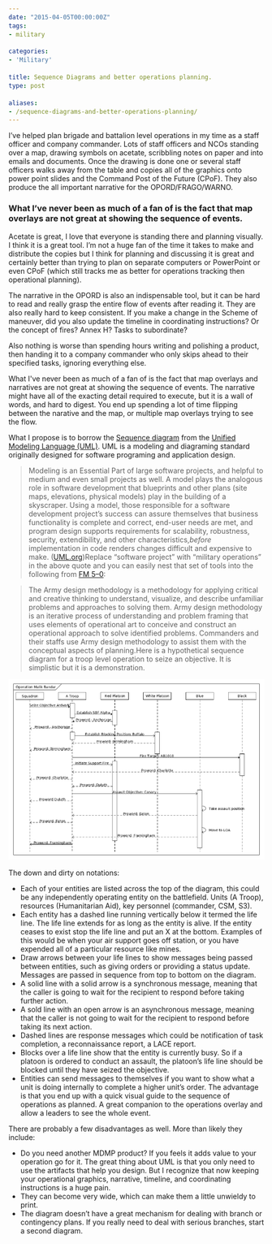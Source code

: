 ```yaml
---
date: "2015-04-05T00:00:00Z"
tags: 
- military

categories: 
- 'Military'

title: Sequence Diagrams and better operations planning.
type: post

aliases: 
- /sequence-diagrams-and-better-operations-planning/
---
```


  I’ve helped plan brigade and battalion level operations in my time as a staff officer and company commander. Lots of staff officers and NCOs standing over a map, drawing symbols on acetate, scribbling notes on paper and into emails and documents. Once the drawing is done one or several staff officers walks away from the table and copies all of the graphics onto power point slides and the Command Post of the Future (CPoF). They also produce the all important narrative for the OPORD/FRAGO/WARNO.

### What I’ve never been as much of a fan of is the fact that map overlays are not great at showing the sequence of events.

Acetate is great, I love that everyone is standing there and planning visually. I think it is a great tool. I’m not a huge fan of the time it takes to make and distribute the copies but I think for planning and discussing it is great and certainly better than trying to plan on separate computers or PowerPoint or even CPoF (which still tracks me as better for operations tracking then operational planning).

The narrative in the OPORD is also an indispensable tool, but it can be hard to read and really grasp the entire flow of events after reading it. They are also really hard to keep consistent. If you make a change in the Scheme of maneuver, did you also update the timeline in coordinating instructions? Or the concept of fires? Annex H? Tasks to subordinate?

Also nothing is worse than spending hours writing and polishing a product, then handing it to a company commander who only skips ahead to their specified tasks, ignoring everything else.

What I've never been as much of a fan of is the fact that map overlays and narratives are not great at showing the sequence of events. The narrative might have all of the exacting detail required to execute, but it is a wall of words, and hard to digest. You end up spending a lot of time flipping between the narative and the map, or multiple map overlays trying to see the flow.

What I propose is to borrow the [Sequence diagram](http://www.agilemodeling.com/artifacts/sequenceDiagram.htm) from the [Unified Modeling Language (UML)](http://www.uml.org/). UML is a modeling and diagraming standard originally designed for software programing and application design.


> Modeling is an Essential Part of large software projects, and helpful to medium and even small projects as well. A model plays the analogous role in software development that blueprints and other plans (site maps, elevations, physical models) play in the building of a skyscraper. Using a model, those responsible for a software development project’s success can assure themselves that business functionality is complete and correct, end-user needs are met, and program design supports requirements for scalability, robustness, security, extendibility, and other characteristics,*before* implementation in code renders changes difficult and expensive to make. ([UML.org](http://www.omg.org/gettingstarted/what_is_uml.htm))Replace “software project” with “military operations” in the above quote and you can easily nest that set of tools into the following from [FM 5–0](http://armypubs.army.mil/doctrine/DR_pubs/dr_a/pdf/adp5_0.pdf):


> The Army design methodology is a methodology for applying critical and creative thinking to understand, visualize, and describe unfamiliar problems and approaches to solving them. Army design methodology is an iterative process of understanding and problem framing that uses elements of operational art to conceive and construct an operational approach to solve identified problems. Commanders and their staffs use Army design methodology to assist them with the conceptual aspects of planning.Here is a hypothetical sequence diagram for a troop level operation to seize an objective. It is simplistic but it is a demonstration.

![](/images/1SKI8UA5JIrG1wtjM-Ic1rA.png)

The down and dirty on notations:

* Each of your entities are listed across the top of the diagram, this could be any independently operating entity on the battlefield. Units (A Troop), resources (Humanitarian Aid), key personnel (commander, CSM, S3).
* Each entity has a dashed line running vertically below it termed the life line. The life line extends for as long as the entity is alive. If the entity ceases to exist stop the life line and put an X at the bottom. Examples of this would be when your air support goes off station, or you have expended all of a particular resource like mines.
* Draw arrows between your life lines to show messages being passed between entities, such as giving orders or providing a status update. Messages are passed in sequence from top to bottom on the diagram.
* A solid line with a solid arrow is a synchronous message, meaning that the caller is going to wait for the recipient to respond before taking further action.
* A sold line with an open arrow is an asynchronous message, meaning that the caller is not going to wait for the recipient to respond before taking its next action.
* Dashed lines are response messages which could be notification of task completion, a reconnaissance report, a LACE report.
* Blocks over a life line show that the entity is currently busy. So if a platoon is ordered to conduct an assault, the platoon’s life line should be blocked until they have seized the objective.
* Entities can send messages to themselves if you want to show what a unit is doing internally to complete a higher unit’s order.
The advantage is that you end up with a quick visual guide to the sequence of operations as planned. A great companion to the operations overlay and allow a leaders to see the whole event.

There are probably a few disadvantages as well. More than likely they include:

* Do you need another MDMP product? If you feels it adds value to your operation go for it. The great thing about UML is that you only need to use the artifacts that help you design. But I recognize that now keeping your operational graphics, narrative, timeline, and coordinating instructions is a huge pain.
* They can become very wide, which can make them a little unwieldy to print.
* The diagram doesn’t have a great mechanism for dealing with branch or contingency plans. If you really need to deal with serious branches, start a second diagram.
  